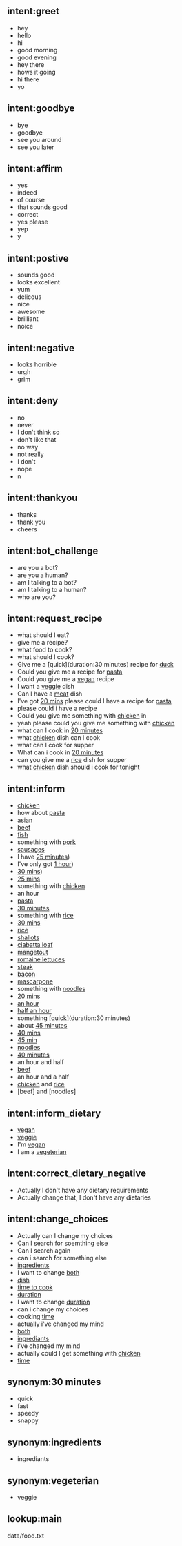 ## intent:greet
- hey
- hello
- hi
- good morning
- good evening
- hey there
- hows it going
- hi there
- yo

## intent:goodbye
- bye
- goodbye
- see you around
- see you later

## intent:affirm
- yes
- indeed
- of course
- that sounds good
- correct
- yes please
- yep
- y

## intent:postive
- sounds good
- looks excellent
- yum
- delicous
- nice
- awesome
- brilliant
- noice

## intent:negative
- looks horrible
- urgh
- grim

## intent:deny
- no
- never
- I don't think so
- don't like that
- no way
- not really
- I don't
- nope
- n

## intent:thankyou
- thanks
- thank you
- cheers

## intent:bot_challenge
- are you a bot?
- are you a human?
- am I talking to a bot?
- am I talking to a human?
- who are you?

## intent:request_recipe
- what should I eat?
- give me a recipe?
- what food to cook?
- what should I cook?
- Give me a [quick](duration:30 minutes) recipe for [duck](main)
- Could you give me a recipe for [pasta](main)
- Could you give me a [vegan](dietary) recipe
- I want a [veggie](dietary:vegeterian) dish
- Can I have a [meat](dietary) dish
- I've got [20 mins](duration) please could I have a recipe for [pasta](main)
- please could i have a recipe
- Could you give me something with [chicken](main) in
- yeah please could you give me something with [chicken](main)
- what can I cook in [20 minutes](duration)
- what [chicken](main) dish can I cook
- what can I cook for supper
- What can i cook in [20 minutes](duration)
- can you give me a [rice](main) dish for supper
- what [chicken](main) dish should i cook for tonight

## intent:inform
- [chicken](main)
- how about [pasta](main)
- [asian](main)
- [beef](main)
- [fish](main)
- something with [pork](main)
- [sausages](main)
- I have [25 minutes](duration))
- I've only got [1 hour](duration))
- [30 mins](duration))
- [25 mins](duration)
- something with [chicken](main)
- an hour
- [pasta](main)
- [30 minutes](duration)
- something with [rice](main)
- [30 mins](duration)
- [rice](main)
- [shallots](main)
- [ciabatta loaf](main)
- [mangetout](main)
- [romaine lettuces](main)
- [steak](main)
- [bacon](main)
- [mascarpone](main)
- something with [noodles](main)
- [20 mins](duration)
- [an hour](duration)
- [half an hour](duration)
- something [quick](duration:30 minutes)
- about [45 minutes](duration)
- [40 mins](duration)
- [45 min](duration)
- [noodles](main)
- [40 minutes](duration)
- an hour and half
- [beef](main)
- an hour and a half
- [chicken](main) and [rice](main)
- [beef] and [noodles]

## intent:inform_dietary
- [vegan](dietary)
- [veggie](dietary:vegeterian)
- I'm [vegan](dietary)
- I am a [vegeterian](dietary)

## intent:correct_dietary_negative
- Actually I don't have any dietary requirements
- Actually change that, I don't have any dietaries

## intent:change_choices
- Actually can I change my choices
- Can I search for soemthing else
- Can I search again
- can i search for something else
- [ingredients](change_main)
- I want to change [both](change_both)
- [dish](change_main)
- [time to cook](change_duration)
- [duration](change_duration)
- I want to change [duration](change_duration)
- can i change my choices
- cooking [time](change_duration)
- actually i've changed my mind
- [both](change_both)
- [ingrediants](change_main:ingredients)
- i've changed my mind
- actually could I get something with [chicken](main)
- [time](change_duration)

## synonym:30 minutes
- quick
- fast
- speedy
- snappy

## synonym:ingredients
- ingrediants

## synonym:vegeterian
- veggie

## lookup:main
  data/food.txt

